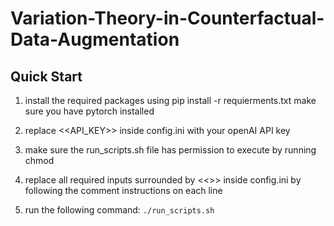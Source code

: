 # Variation-Theory-in-Counterfactual-Data-Augmentation

## Quick Start
1. install the required packages using pip install -r requierments.txt
    make sure you have pytorch installed
2. replace <<API_KEY>> inside config.ini with your openAI API key

3. make sure the run_scripts.sh file has permission to execute by running chmod 

4. replace all required inputs surrounded by <<>> inside config.ini by following the comment instructions on each line
5. run the following command:
```./run_scripts.sh```
